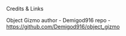 

Credits & Links

Object Gizmo
author - Demigod916
repo - https://github.com/Demigod916/object_gizmo
